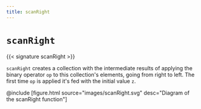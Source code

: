 ```yaml
---
title: scanRight
---
```


# `scanRight`

{{< signature scanRight >}}

`scanRight` creates a collection with the intermediate results of applying the binary operator `op` to this collection's elements, going from right to left. The first time `op` is applied it's fed with the initial value `z`.

@include [figure.html source="images/scanRight.svg" desc="Diagram of the scanRight function"]
